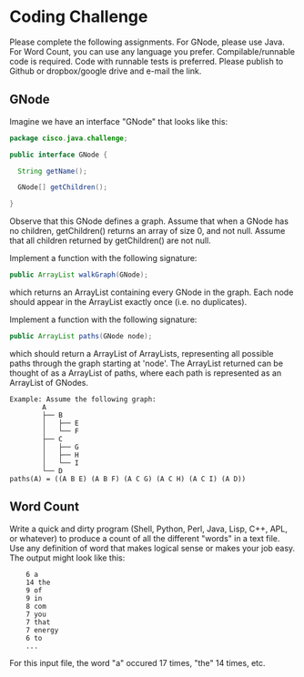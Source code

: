 # Coding Challenge 
Please complete the following assignments. For GNode, please use Java. For Word Count, you can use any language you prefer. Compilable/runnable code is required. Code with runnable tests is preferred.
Please publish to Github or dropbox/google drive and e-mail the link.


## GNode
Imagine we have an interface "GNode" that looks like this:

```java
package cisco.java.challenge;

public interface GNode {

  String getName();

  GNode[] getChildren();

}
```
Observe that this GNode defines a graph.
Assume that when a GNode has no  children, getChildren() returns an array of size 0, and not null.
Assume that all children returned by getChildren() are not null.


Implement a function with the following signature:
```java
public ArrayList walkGraph(GNode);
```
which returns an ArrayList containing every GNode in the graph. Each node should
appear in the ArrayList exactly once (i.e. no duplicates).


Implement a function with the following signature:
```java
public ArrayList paths(GNode node);
```
which should return a ArrayList of ArrayLists, representing all possible
paths through the graph starting at 'node'.  The ArrayList returned can be
thought of as a ArrayList of paths, where each path is represented as an
ArrayList of GNodes.

```
Example: Assume the following graph:
        A
        ├── B
        │   ├── E
        │   └── F
        ├── C
        │   ├── G
        │   ├── H
        │   └── I
        └── D
paths(A) = ((A B E) (A B F) (A C G) (A C H) (A C I) (A D))
```


## Word Count
Write a quick and dirty program (Shell, Python, Perl, Java, Lisp, C++, APL, or
whatever) to produce a count of all the different "words" in a text file. Use
any definition of word that makes logical sense or makes your job easy.
The output might look like this:
```
    6 a
    14 the
    9 of
    9 in
    8 com
    7 you
    7 that
    7 energy
    6 to
    ...

```
For this input file, the word "a" occured 17 times, "the" 14 times, etc.
